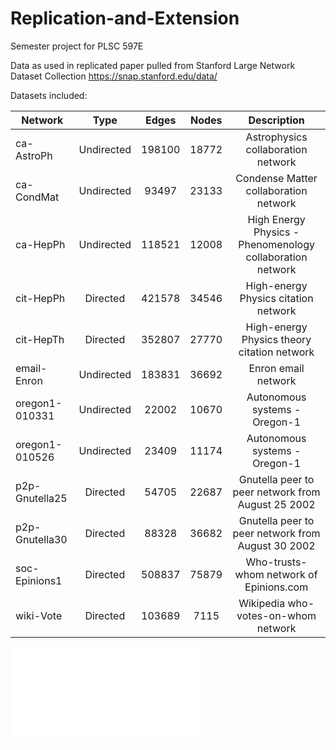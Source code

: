 # Replication-and-Extension
Semester project for PLSC 597E

Data as used in replicated paper pulled from Stanford Large Network Dataset Collection https://snap.stanford.edu/data/

Datasets included:

| Network        | Type           | Edges   | Nodes   | Description                           
| -------------  |:-------------: | :-----: | :-----: | :------------:                        
| ca-AstroPh     | Undirected     | 198100  | 18772   | Astrophysics collaboration network    
| ca-CondMat     | Undirected     | 93497   | 23133   | Condense Matter collaboration network 
| ca-HepPh       | Undirected     | 118521  | 12008   | High Energy Physics - Phenomenology collaboration network
| cit-HepPh      | Directed       | 421578  | 34546   | High-energy Physics citation network
| cit-HepTh      | Directed       | 352807  | 27770   | High-energy Physics theory citation network
| email-Enron    | Undirected     | 183831  | 36692   | Enron email network
| oregon1-010331 | Undirected     | 22002   | 10670   | Autonomous systems - Oregon-1
| oregon1-010526 | Undirected     | 23409   | 11174   | Autonomous systems - Oregon-1
| p2p-Gnutella25 | Directed       | 54705   | 22687   | Gnutella peer to peer network from August 25 2002
| p2p-Gnutella30 | Directed       | 88328   | 36682   | Gnutella peer to peer network from August 30 2002
| soc-Epinions1  | Directed       | 508837  | 75879   | Who-trusts-whom network of Epinions.com
| wiki-Vote      | Directed       | 103689  | 7115    | Wikipedia who-votes-on-whom network

![ca-AstroPh Visualization](caAstroPhPlot.pdf)
